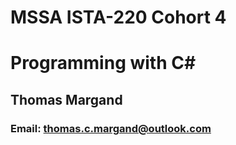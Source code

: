 # MSSA ISTA-220 Cohort 4
# Programming with C#
## Thomas Margand
### Email: thomas.c.margand@outlook.com